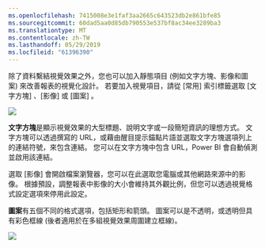 ```yaml
---
ms.openlocfilehash: 7415008e3e1faf3aa2665c643523db2e861bfe85
ms.sourcegitcommit: 60dad5aa0d85db790553e537bf8ac34ee3289ba3
ms.translationtype: MT
ms.contentlocale: zh-TW
ms.lasthandoff: 05/29/2019
ms.locfileid: "61396390"
---
```

除了資料繫結視覺效果之外，您也可以加入靜態項目 (例如文字方塊、影像和圖案) 來改善報表的視覺化設計。 若要加入視覺項目，請從 [常用]  索引標籤選取 [文字方塊]  、[影像]  或 [圖案]  。

![](media/3-10-create-shapes-images/3-10_1.png)

**文字方塊**是顯示視覺效果的大型標題、說明文字或一段簡短資訊的理想方式。 文字方塊可以透過撰寫的 URL，或藉由醒目提示錨點片語並選取文字方塊選項列上的連結符號，來包含連結。 您可以在文字方塊中包含 URL，Power BI 會自動偵測並啟用該連結。

選取 [影像]  會開啟檔案瀏覽器，您可以在此選取您電腦或其他網路來源中的影像。 根據預設，調整報表中影像的大小會維持其外觀比例，但您可以透過視覺格式設定選項來停用此設定。

**圖案**有五個不同的格式選項，包括矩形和箭頭。 圖案可以是不透明，或透明但具有彩色框線 (後者適用於在多組視覺效果周圍建立框線)。

![](media/3-10-create-shapes-images/3-10_2.png)

